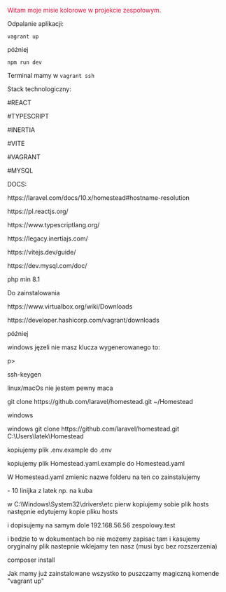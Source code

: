 <p style="color: crimson">Witam moje misie kolorowe w projekcie zespołowym.</p>
<p>Odpalanie aplikacji:</p>
<p><code>vagrant up</code></p>
<p>później</p>
<p><code>npm run dev</code></p>
<p>Terminal mamy w <code>vagrant ssh</code></p>
<p>Stack technologiczny:</p>

<p>#REACT</P>
<p>#TYPESCRIPT</p>
<p>#INERTIA</p>
<p>#VITE</p>
<p>#VAGRANT</p>
<p>#MYSQL</p>


<p>DOCS:</P>
<p>https://laravel.com/docs/10.x/homestead#hostname-resolution</p>
<p>https://pl.reactjs.org/</p>
<p>https://www.typescriptlang.org/</p>
<p>https://legacy.inertiajs.com/</p>
<p>https://vitejs.dev/guide/</p>
<p>https://dev.mysql.com/doc/</p>
<p>php min 8.1</p>
<p>Do zainstalowania</p>

<p>https://www.virtualbox.org/wiki/Downloads</P>
<p>https://developer.hashicorp.com/vagrant/downloads</p>





<p>później</P>

<p>windows jęzeli nie masz klucza wygenerowanego to:</p>p>
<p></p>ssh-keygen</p>


<p>linux/macOs nie jestem pewny maca</p>
<p>git clone https://github.com/laravel/homestead.git ~/Homestead</p>
<p>windows</p>
<p>windows git clone https://github.com/laravel/homestead.git C:\Users\latek\Homestead</p>

<p>kopiujemy plik .env.example do .env</p>
<p>kopiujemy plik Homestead.yaml.example do Homestead.yaml</p>
<p>W Homestead.yaml zmienic nazwe folderu na ten co zainstalujemy</p>
<p>- 10 linijka z latek np. na kuba</p>


<p>w C:\Windows\System32\drivers\etc pierw kopiujemy sobie plik hosts następnie edytujemy kopie pliku hosts</p>
<p>i dopisujemy na samym dole 192.168.56.56  zespolowy.test</p>
<p>i bedzie to w dokumentach bo nie mozemy zapisac tam i kasujemy oryginalny  plik nastepnie wklejamy ten nasz  (musi byc bez rozszerzenia)</p>

<p>composer install</p>



<p>Jak mamy już zainstalowane wszystko to puszczamy magiczną komende "vagrant up"</p>
